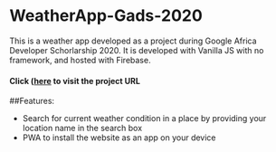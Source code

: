 # WeatherApp-Gads-2020

This is a weather app developed as a project during Google Africa Developer Schorlarship 2020.
It is developed with Vanilla JS with no framework, and hosted with Firebase.

#### Click ([here](https://myweatherapp-project.web.app/index.html#) to visit the project URL

##Features:
- Search for current weather condition in a place by providing your location name in the search box
- PWA to install the website as an app on your device
